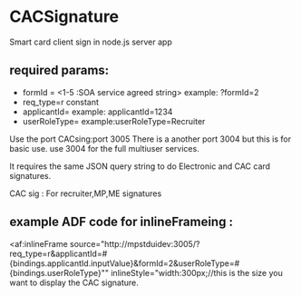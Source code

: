 CACSignature
============

Smart card client sign in node.js server app

required params:
----------------

* formId = <1-5 :SOA service agreed string> example: ?formId=2
* req_type=r constant
* applicantId=<SOA agreed string> example: applicantId=1234
* userRoleType= <SOA agreed string> example:userRoleType=Recruiter

Use the port CACsing:port 3005
There is a another port 3004 but this is for basic use. use 3004 for the full multiuser services.

It requires the same JSON query string to do Electronic and CAC card signatures.


CAC sig : For recruiter,MP,ME signatures

example ADF code for inlineFrameing :
-------------------------------------

<af:inlineFrame source="http://mpstduidev:3005/?req_type=r&applicantId=#
{bindings.applicantId.inputValue}&formId=2&userRoleType=#{bindings.userRoleType}""
inlineStyle="width:300px;//this is the size you want to display the CAC signature.


